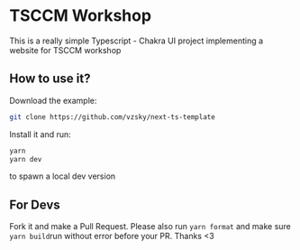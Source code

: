 # TSCCM Workshop

This is a really simple Typescript - Chakra UI project implementing a website for TSCCM workshop

## How to use it?

Download the example:

```bash
git clone https://github.com/vzsky/next-ts-template
```

Install it and run:

```bash
yarn
yarn dev
```

to spawn a local dev version

## For Devs

Fork it and make a Pull Request. Please also run `yarn format` and make sure `yarn build`run without error before your PR. Thanks <3
